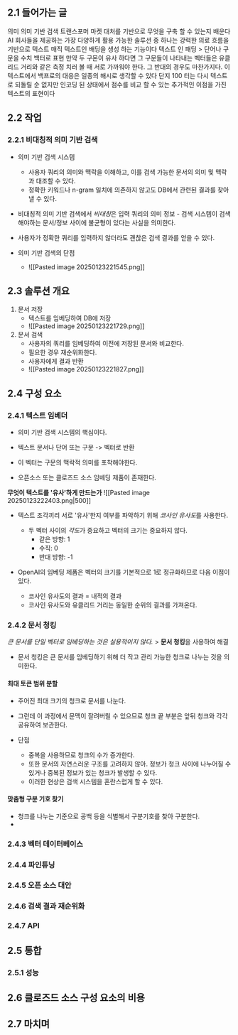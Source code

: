 ## 2.1 들어가는 글
의미 의미 기반 검색 트랜스포머 마켓 대처를 기반으로 무엇을 구축 할 수 있는지 배운다
AI 회사들을 제공하는 가장 다양하게 활용 가능한 솔루션 중 하나는 강력한 의료 흐름을 기반으로 텍스트 매직 텍스트인 배딩을 생성 하는 기능이다
텍스트 인 패딩 > 단어나 구문을 수치 백터로 표현
만약 두 구몬이 유사 하다면 그 구문들이 나타내는 벡터들은 유클리드 거리와 같은 측정 치러 볼 때 서로 가까워야 한다. 그 반대의 경우도 마찬가지다.
이 텍스트에서 백프로의 대응은 일종의 해시로 생각할 수 있다
단지 100 터는 다시 텍스트로 되돌릴 순 없지만 인코딩 된 상태에서 점수를 비교 할 수 있는 추가적인 이점을 가진 텍스트의 표현이다


## 2.2 작업

### 2.2.1 비대칭적 의미 기반 검색
- 의미 기반 검색 시스템
	- 사용자 쿼리의 의미와 맥락을 이해하고, 이를 검색 가능한 문서의 의미 및 맥락과 대조할 수 있다.
	- 정확한 키워드나 n-gram 일치에 의존하지 않고도 DB에서 관련된 결과를 찾아낼 수 있다.
	
- 비대칭적 의미 기반 검색에서 *비대칭*은 입력 쿼리의 의미 정보 - 검색 시스템이 검색해야하는 문서/정보 사이에 불균형이 있다는 사실을 의미한다.
- 사용자가 정확한 쿼리를 입력하지 않더라도 괜찮은 검색 결과를 얻을 수 있다.

- 의미 기반 검색의 단점
	- ![[Pasted image 20250123221545.png]]

## 2.3 솔루션 개요
1. 문서 저장
	- 텍스트를 임베딩하여 DB에 저장
	- ![[Pasted image 20250123221729.png]]
2. 문서 검색
	- 사용자의 쿼리를 임베딩하여 이전에 저장된 문서와 비교한다.
	- 필요한 경우 재순위화한다.
	- 사용자에게 결과 반환
	- ![[Pasted image 20250123221827.png]]

## 2.4 구성 요소

### 2.4.1 텍스트 임베더
- 의미 기반 검색 시스템의 핵심이다.
- 텍스트 문서나 단어 또는 구문 -> 벡터로 반환
- 이 벡터는 구문의 맥락적 의미를 포착해야한다.

- 오픈소스 또는 클로즈드 소스 임베딩 제품이 존재한다.

**무엇이 텍스트를 '유사'하게 만드는가**
![[Pasted image 20250123222403.png|500]]
- 텍스트 조각끼리 서로 '유사'한지 여부를 파악하기 위해 *코사인 유사도*를 사용한다.
	- 두 벡터 사이의 *각도*가 중요하고 벡터의 크기는 중요하지 않다.
		- 같은 방향: 1
		- 수직: 0
		- 반대 방향: -1

- OpenAI의 임베딩 제품은 벡터의 크기를 기본적으로 1로 정규화하므로 다음 이점이 있다.
	- 코사인 유사도의 결과 = 내적의 결과
	- 코사인 유사도와 유클리드 거리는 동일한 순위의 결과를 가져온다.
### 2.4.2 문서 청킹
*큰 문서를 단일 벡터로 임베딩하는 것은 실용적이지 않다.* > **문서 청킹**을 사용하여 해결

- 문서 청킹은 큰 문서를 임베딩하기 위해 더 작고 관리 가능한 청크로 나누는 것을 의미한다.

#### 최대 토큰 범위 분할
- 주어진 최대 크기의 청크로 문서를 나눈다.
- 그런데 이 과정에서 문맥이 잘려버릴 수 있으므로 청크 끝 부분은 앞뒤 청크와 각각 공유하여 보관한다.

- 단점
	- 중복을 사용하므로 청크의 수가 증가한다.
	- 또한 문서의 자연스러운 구조를 고려하지 않아. 정보가 청크 사이에 나누어질 수 있거나 중복된 정보가 있는 청크가 발생할 수 있다.
	- 이러한 현상은 검색 시스템을 혼란스럽게 할 수 있다.

#### 맞춤형 구분 기호 찾기
- 청크를 나누는 기준으로 공백 등을 식별해서 구분기호를 찾아 구분한다.
- 

### 2.4.3 벡터 데이터베이스

### 2.4.4 파인튜닝

### 2.4.5 오픈 소스 대안

### 2.4.6 검색 결과 재순위화

### 2.4.7 API

## 2.5 통합

### 2.5.1 성능

## 2.6 클로즈드 소스 구성 요소의 비용

## 2.7 마치며